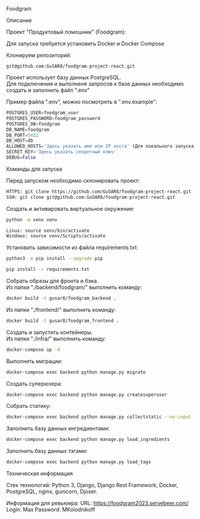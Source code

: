 Foodgram

Описание

Проект "Продуктовый помошник" (Foodgram):
  
Для запуска требуется установить Docker и Docker Compose

Клонируем репозиторий:
```
git@github.com:GuSAR8/foodgram-project-react.git
```

Проект использует базу данных PostgreSQL.  
Для подключения и выполненя запросов к базе данных необходимо создать и заполнить файл ".env"

Пример файла ".env", можно посмотреть в ".env.example":
```python
POSTGRES_USER=foodgram_user
POSTGRES_PASSWORD=foodgram_password
POSTGRES_DB=foodgram
DB_NAME=foodgram
DB_PORT=5432
DB_HOST=db
ALLOWED_HOSTS='Здесь указать имя или IP хоста' (Для локального запуска - 127.0.0.1)
SECRET_KEY='Здесь указать секретный ключ'
DEBUG=False
```

Команды для запуска

Перед запуском необходимо склонировать проект:
```bash
HTTPS: git clone https://github.com/GuSAR8/foodgram-project-react.git
SSH: git clone git@github.com:GuSAR8/foodgram-project-react.git
```

Cоздать и активировать виртуальное окружение:
```bash
python -m venv venv
```
```bash
Linux: source venv/bin/activate
Windows: source venv/Scripts/activate
```

Установить зависимости из файла requirements.txt:
```bash
python3 -m pip install --upgrade pip
```
```bash
pip install -r requirements.txt
```

Собрать образы для фронта и бэка.  
Из папки "./backend/foodgram/" выполнить команду:
```bash
docker build -t gusar8/foodgram_backend .
```

Из папки "./frontend/" выполнить команду:
```bash
docker build -t gusar8/foodgram_frontend .
```

Cоздать и запустить контейнеры.  
Из папки "./infra/" выполнить команду:
```bash
docker-compose up -d
```

Выполнить миграции:
```bash
docker-compose exec backend python manage.py migrate
```

Создать суперюзера:
```bash
docker-compose exec backend python manage.py createsuperuser
```

Собрать статику:
```bash
docker-compose exec backend python manage.py collectstatic --no-input
```
  
Заполнить базу данных ингредиентами:
```bash
docker-compose exec backend python manage.py load_ingredients
```

Заполнить базу данных тэгами:
```bash
docker-compose exec backend python manage.py load_tags
```


Техническая информация

Стек технологий: Python 3, Django, Django Rest Framework, Docker, PostgreSQL, nginx, gunicorn, Djoser.


Информация для ревьюера:
URL: https://foodgram2023.servebeer.com/
Login: Max
Password: MKolodnikoff
